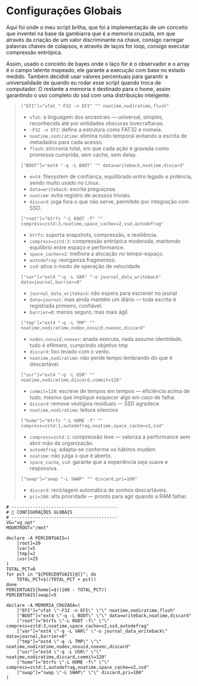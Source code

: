 # Configurações Globais

Aqui foi onde o meu script brilha, que foi a implementação de um conceito que inventei na base da gambiarra que é a memoria cruzada, em que através da criação de um valor discriminante na chave, consigo carregar palavras chaves de colapsos, e através de laços for loop, consigo executar compressão entrópica.

Assim, usado o conceito de bayes onde o laço for é o observador e o array é o campo latente mapeado, ele garante a execução com base no estado medido. Também decididi  usar valores percentuais para garantir a universalidade de quando eu rodar esse script quando troca de computador. O restante a memoria é destinado para o home, assim garantindo o uso completo do ssd com uma distribuição inteigente.

> `["EFI"]="vfat "-F32 -n EFI" "" noatime,nodiratime,flush"`
>
> * `vfat`: a linguagem dos ancestrais — universal, simples, reconhecida até por entidades obscuras lovecraftanas.
> * `-F32 -n EFI`: define a estrutura como FAT32 e nomeia.
> * `noatime,nodiratime`: elimina ruído temporal evitando a escrita de metadados para cada acesso.
> * `flush`: sincronia total, em que cada ação é gravada como promessa cumprida, sem cache, sem delay.
>
> `["BOOT"]="ext4 "-q -L BOOT" "" data=writeback,noatime,discard"`
>
> * `ext4`: filesystem de confiança, equilibrado entre legado e potência, sendo muito usado no Linux.
> * `data=writeback`: escrita preguiçosa.
> * `noatime`: evita registro de acessos triviais.
> * `discard`: joga fora o que não serve, permitido por integração com SSD.
>
> `["root"]="btrfs "-L ROOT -f" "" compress=zstd:3,noatime,space_cache=v2,ssd,autodefrag"`
>
> * `btrfs`: suporta snapshots, compressão, e resiliência.
> * `compress=zstd:3`: compressão entrópica moderada, mantendo equilíbrio entre espaço e performance.
> * `space_cache=v2`: melhora a alocação no tempo-espaço.
> * `autodefrag`: reorganiza fragmentos.
> * `ssd`: ativa o modo de operação de velocidade
>
> `["var"]="ext4 "-q -L VAR" "-o journal_data_writeback" data=journal,barrier=0"`&#x20;
>
> * `journal_data_writeback`: não espera para escrever no jounal
> * `data=journal`: mas ainda mantém um diário — toda escrita é registrada primeiro, confiável.
> * `barrier=0`:  menos seguro, mas mais ágil.
>
> `["tmp"]="ext4 "-q -L TMP" "" noatime,nodiratime,nodev,nosuid,noexec,discard"`
>
> * `nodev,nosuid,noexec`: anada executa, nada assume identidade, tudo é efêmero, cumprindo objetivo tmp
> * `discard`: lixo levado com o vento.
> * `noatime,nodiratime`: não perde tempo lembrando do que é descartável.
>
> `["usr"]="ext4 "-q -L USR" "" noatime,nodiratime,discard,commit=120"`
>
> * `commit=120`: escreve de tempos em tempos — eficiência acima de tudo, mesmo que implique esquecer algo em caso de falha.
> * `discard`: remove vestígios residuais — SSD agradece.
> * `noatime,nodiratime`: leitura silencios
>
> `["home"]="btrfs "-L HOME -f" "" compress=zstd:1,autodefrag,noatime,space_cache=v2,ssd"`
>
> * `compress=zstd:1`: compressão leve — valoriza a performance sem abrir mão da organização.
> * `autodefrag`: adapta-se conforme os hábitos mudam.
> * `noatime`: não julga o que é aberto.
> * `space_cache`, `ssd`: garante que a experiência seja suave e responsiva.
>
> `["swap"]="swap "-L SWAP" "" discard,pri=100"`
>
> * `discard`: reciclagem automática de sonhos descartáveis.
> * `pri=100`: alta prioridade — pronto para agir quando a RAM falhar.

```
# ----------------------------------------
# 🔧 CONFIGURAÇÕES GLOBAIS
# ----------------------------------------
VG="vg_opt"
MOUNTROOT="/mnt"

declare -A PERCENTUAIS=(
    [root]=20
    [var]=5
    [tmp]=2
    [usr]=25
)
TOTAL_PCT=0
for pct in "${PERCENTUAIS[@]}"; do
    TOTAL_PCT=$((TOTAL_PCT + pct))
done
PERCENTUAIS[home]=$((100 - TOTAL_PCT))
PERCENTUAIS[swap]=5

declare -A MEMORIA_CRUZADA=(
    ["EFI"]="vfat \"-F32 -n EFI\" \"\" noatime,nodiratime,flush"
    ["BOOT"]="ext4 \"-q -L BOOT\" \"\" data=writeback,noatime,discard"
    ["root"]="btrfs \"-L ROOT -f\" \"\" compress=zstd:3,noatime,space_cache=v2,ssd,autodefrag"
    ["var"]="ext4 \"-q -L VAR\" \"-o journal_data_writeback\" data=journal,barrier=0"
    ["tmp"]="ext4 \"-q -L TMP\" \"\" noatime,nodiratime,nodev,nosuid,noexec,discard"
    ["usr"]="ext4 \"-q -L USR\" \"\" noatime,nodiratime,discard,commit=120"
    ["home"]="btrfs \"-L HOME -f\" \"\" compress=zstd:1,autodefrag,noatime,space_cache=v2,ssd"
    ["swap"]="swap \"-L SWAP\" \"\" discard,pri=100"
)
```



